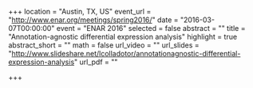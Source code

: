 +++
location = "Austin, TX, US"
event_url = "http://www.enar.org/meetings/spring2016/"
date = "2016-03-07T00:00:00"
event = "ENAR 2016"
selected = false
abstract = ""
title = "Annotation-agnostic differential expression analysis"
highlight = true
abstract_short = ""
math = false
url_video = ""
url_slides = "http://www.slideshare.net/lcolladotor/annotationagnostic-differential-expression-analysis"
url_pdf = ""

+++

